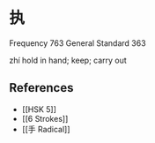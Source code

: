 # 执
Frequency 763
General Standard 363

zhí
hold in hand; keep; carry out

## References
- [[HSK 5]]
- [[6 Strokes]]
- [[手 Radical]]